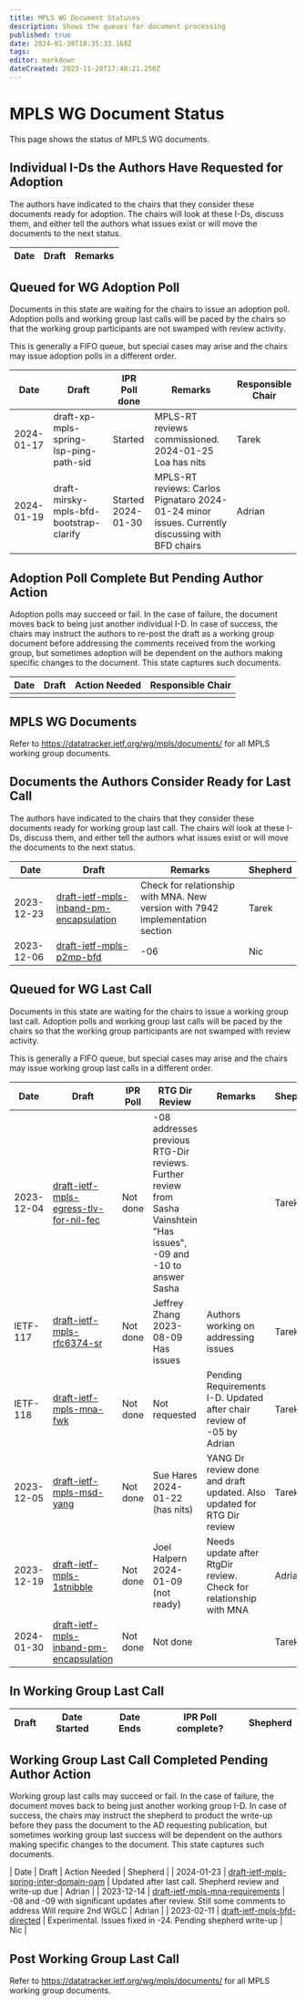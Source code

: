 ```yaml
---
title: MPLS WG Document Statuses
description: Shows the queues for document processing
published: true
date: 2024-01-30T18:35:33.168Z
tags: 
editor: markdown
dateCreated: 2023-11-20T17:40:21.250Z
---
```


# MPLS WG Document Status
This page shows the status of MPLS WG documents.

## Individual I-Ds the Authors Have Requested for Adoption

The authors have indicated to the chairs that they consider these documents ready for adoption. The chairs will look at these I-Ds, discuss them, and either tell the authors what issues exist or will move the documents to the next status.

| Date | Draft | Remarks |
| --- | --- | --- | 

## Queued for WG Adoption Poll

Documents in this state are waiting for the chairs to issue an adoption poll. Adoption polls and working group last calls will be paced by the chairs so that the working group participants are not swamped with review activity.

This is generally a FIFO queue, but special cases may arise and the chairs may issue adoption polls in a different order.

| Date | Draft | IPR Poll done | Remarks | Responsible Chair |
| --- | --- | --- | --- | --- |
| 2024-01-17 | draft-xp-mpls-spring-lsp-ping-path-sid | Started | MPLS-RT reviews commissioned. 2024-01-25 Loa has nits | Tarek |
| 2024-01-19 | draft-mirsky-mpls-bfd-bootstrap-clarify | Started 2024-01-30 | MPLS-RT reviews: Carlos Pignataro 2024-01-24 minor issues. Currently discussing with BFD chairs | Adrian |

## Adoption Poll Complete But Pending Author Action

Adoption polls may succeed or fail. In the case of failure, the document moves back to being just another individual I-D. In case of success, the chairs may instruct the authors to re-post the draft as a working group document before addressing the comments received from the working group, but sometimes adoption will be dependent on the authors making specific changes to the document. This state captures such documents.

| Date | Draft | Action Needed | Responsible Chair |
| --- | --- | --- | --- |
|     |     |     |     |

## MPLS WG Documents

Refer to https://datatracker.ietf.org/wg/mpls/documents/ for all MPLS working group documents.

## Documents the Authors Consider Ready for Last Call

The authors have indicated to the chairs that they consider these documents ready for working group last call. The chairs will look at these I-Ds, discuss them, and either tell the authors what issues exist or will move the documents to the next status.

| Date | Draft | Remarks | Shepherd |
| --- | --- | --- | --- |
| 2023-12-23 | [draft-ietf-mpls-inband-pm-encapsulation]( https://datatracker.ietf.org/doc/draft-ietf-mpls-inband-pm-encapsulation/) |  Check for relationship with MNA. New version with 7942 implementation section | Tarek |  
| 2023-12-06 | [draft-ietf-mpls-p2mp-bfd](https://datatracker.ietf.org/doc/draft-ietf-mpls-p2mp-bfd/) | -06 | Nic |

## Queued for WG Last Call

Documents in this state are waiting for the chairs to issue a working group last call. Adoption polls and working group last calls will be paced by the chairs so that the working group participants are not swamped with review activity.

This is generally a FIFO queue, but special cases may arise and the chairs may issue working group last calls in a different order.

| Date | Draft | IPR Poll | RTG Dir Review | Remarks | Shepherd |
| --- | --- | --- | --- | --- | --- |
| 2023-12-04 | [draft-ietf-mpls-egress-tlv-for-nil-fec](https://datatracker.ietf.org/doc/draft-ietf-mpls-egress-tlv-for-nil-fec/) | Not done | -08 addresses previous RTG-Dir reviews. Further review from Sasha Vainshtein "Has issues", -09 and -10 to answer Sasha |    | Tarek |
| IETF-117 | [draft-ietf-mpls-rfc6374-sr](https://datatracker.ietf.org/doc/draft-ietf-mpls-rfc6374-sr/) | Not done | Jeffrey Zhang 2023-08-09 Has issues | Authors working on addressing issues | Tarek |
| IETF-118 | [draft-ietf-mpls-mna-fwk](https://datatracker.ietf.org/doc/draft-ietf-mpls-mna-fwk/) | Not done  | Not requested | Pending Requirements I-D. Updated after chair review of -05 by Adrian | Tarek |
| 2023-12-05 | [draft-ietf-mpls-msd-yang](https://datatracker.ietf.org/doc/draft-ietf-mpls-msd-yang/) | Not done | Sue Hares 2024-01-22 (has nits)  | YANG Dr review done and draft updated. Also updated for RTG Dir review | Tarek |
| 2023-12-19 | [draft-ietf-mpls-1stnibble](https://datatracker.ietf.org/doc/draft-ietf-mpls-1stnibble/) | Not done | Joel Halpern 2024-01-09 (not ready) | Needs update after RtgDir review. Check for relationship with MNA | Adrian |
| 2024-01-30 | [draft-ietf-mpls-inband-pm-encapsulation]( https://datatracker.ietf.org/doc/draft-ietf-mpls-inband-pm-encapsulation/) |  Not done | Not done | | Tarek |  

## In Working Group Last Call

| Draft | Date Started | Date Ends | IPR Poll complete? | Shepherd |
|---|---|---|---|---|

## Working Group Last Call Completed Pending Author Action

Working group last calls may succeed or fail. In the case of failure, the document moves back to being just another working group I-D. In case of success, the chairs may instruct the shepherd to product the write-up before they pass the document to the AD requesting publication, but sometimes working group last success will be dependent on the authors making specific changes to the document. This state captures such documents.

| Date | Draft | Action Needed | Shepherd |
| 2024-01-23 | [draft-ietf-mpls-spring-inter-domain-oam](https://datatracker.ietf.org/doc/draft-ietf-mpls-spring-inter-domain-oam/)  | Updated after last call. Shepherd review and write-up due | Adrian |
| 2023-12-14 | [draft-ietf-mpls-mna-requirements](https://datatracker.ietf.org/doc/draft-ietf-mpls-mna-requirements) | -08 and -09 with significant updates after review. Still some comments to address Will require 2nd WGLC | Adrian |
| 2023-02-11 | [draft-ietf-mpls-bfd-directed](https://datatracker.ietf.org/doc/draft-ietf-mpls-bfd-directed/) | Experimental. Issues fixed in -24. Pending shepherd write-up | Nic |

## Post Working Group Last Call

Refer to https://datatracker.ietf.org/wg/mpls/documents/ for all MPLS working group documents.
